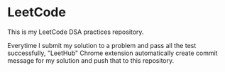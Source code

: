 # LeetCode
This is my LeetCode DSA practices repository.

Everytime I submit my solution to a problem and pass all the test successfully, "LeetHub" Chrome extension automatically create commit message for my solution and push that to this repository.
